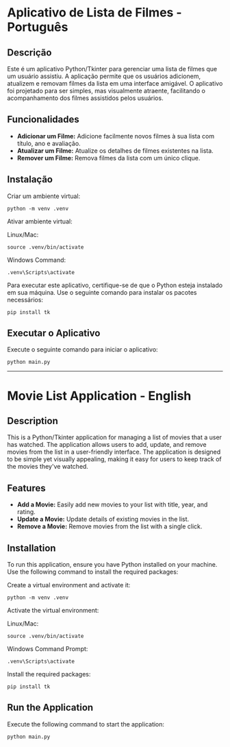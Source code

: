 # Aplicativo de Lista de Filmes - Português

## Descrição

Este é um aplicativo Python/Tkinter para gerenciar uma lista de filmes que um usuário assistiu. A aplicação permite que os usuários adicionem, atualizem e removam filmes da lista em uma interface amigável. O aplicativo foi projetado para ser simples, mas visualmente atraente, facilitando o acompanhamento dos filmes assistidos pelos usuários.

## Funcionalidades

- **Adicionar um Filme:** Adicione facilmente novos filmes à sua lista com título, ano e avaliação.
- **Atualizar um Filme:** Atualize os detalhes de filmes existentes na lista.
- **Remover um Filme:** Remova filmes da lista com um único clique.

## Instalação

Criar um ambiente virtual:

```shell
python -m venv .venv
```

Ativar ambiente virtual:

Linux/Mac:

```shell
source .venv/bin/activate
```

Windows Command:

```shell
.venv\Scripts\activate
```

Para executar este aplicativo, certifique-se de que o Python esteja instalado em sua máquina. Use o seguinte comando para instalar os pacotes necessários:

```shell
pip install tk
```

## Executar o Aplicativo

Execute o seguinte comando para iniciar o aplicativo:

```shell
python main.py
```

___

# Movie List Application - English

## Description

This is a Python/Tkinter application for managing a list of movies that a user has watched. The application allows users to add, update, and remove movies from the list in a user-friendly interface. The application is designed to be simple yet visually appealing, making it easy for users to keep track of the movies they've watched.

## Features

- **Add a Movie:** Easily add new movies to your list with title, year, and rating.
- **Update a Movie:** Update details of existing movies in the list.
- **Remove a Movie:** Remove movies from the list with a single click.

## Installation

To run this application, ensure you have Python installed on your machine. Use the following command to install the required packages:

Create a virtual environment and activate it:

```shell
python -m venv .venv
```

Activate the virtual environment:

Linux/Mac:

```shell
source .venv/bin/activate
```

Windows Command Prompt:

```shell
.venv\Scripts\activate
```

Install the required packages:

```shell
pip install tk
```

## Run the Application

Execute the following command to start the application:

```shell
python main.py
```

